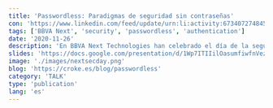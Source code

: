 ```yaml
---
title: 'Passwordless: Paradigmas de seguridad sin contraseñas'
con: 'https://www.linkedin.com/feed/update/urn:li:activity:6734072748454227968/'
tags: ['BBVA Next', 'security', 'passwordless', 'authentication']
date: '2020-11-26'
description: 'En BBVA Next Technologies han celebrado el día de la seguridad por todo lo grande compartiendo su conocimiento en nuevas tecnologías y seguridad. En esta charla hablo sobre passwordless y las consideraciones a tener si queremos integrarlo en una empresa.'
slides: 'https://docs.google.com/presentation/d/1Wp7ITIIilOasumfiwfnVezwcVzL2hnYpN6S1wtBe2Lw/edit?usp=sharing'
image: './images/nextsecday.png'
blog: 'https://croke.es/blog/passwordless'
category: 'TALK'
type: 'publication'
lang: 'es'
---
```

